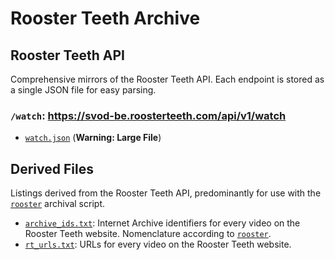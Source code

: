 # Rooster Teeth Archive

## Rooster Teeth API

Comprehensive mirrors of the Rooster Teeth API. Each endpoint is stored as a single JSON file for easy parsing.

### `/watch`: https://svod-be.roosterteeth.com/api/v1/watch

* [`watch.json`](https://github.com/shiruken/rt-archive/blob/main/data/watch.json) (**Warning: Large File**)

## Derived Files

Listings derived from the Rooster Teeth API, predominantly for use with the [`rooster`](https://github.com/i3p9/rooster) archival script.

* [`archive_ids.txt`](https://raw.githubusercontent.com/shiruken/rt-archive/main/data/archive_ids.txt): Internet Archive identifiers for every video on the Rooster Teeth website. Nomenclature according to [`rooster`](https://github.com/i3p9/rooster).
* [`rt_urls.txt`](https://raw.githubusercontent.com/shiruken/rt-archive/main/data/rt_urls.txt): URLs for every video on the Rooster Teeth website.
